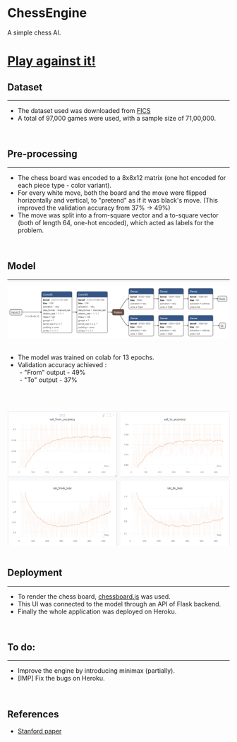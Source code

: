 # ChessEngine
A simple chess AI.

<a href="https://hybrid-chess-app.herokuapp.com/"><h1>Play against it!</h1></a>

## Dataset
---

- The dataset used was downloaded from <a href="https://www.ficsgames.org/download.html">FICS</a>
- A total of 97,000 games were used, with a sample size of 71,00,000.
<br>

## Pre-processing
---

- The chess board was encoded to a 8x8x12 matrix (one hot encoded for each piece type - color variant).
- For every white move, both the board and the move were flipped horizontally and vertical, to "pretend" as if it was black's move. (This improved the validation accuracy from 37% -> 49%)
- The move was split into a from-square vector and a to-square vector (both of length 64, one-hot encoded), which acted as labels for the problem.
<br>

## Model
---

<center>
<img src="static/img/model.png"><br><br></center>

- The model was trained on colab for 13 epochs.<br>
- Validation accuracy achieved :<br>
&nbsp;- "From" output - 49%<br>
&nbsp;- "To" output - 37%
<p>
<br><br>
<center><img src="static/img/graph.png"></center>
<br>

## Deployment
---- 

- To render the chess board, <a href="https://chessboardjs.com/">chessboard.js</a> was used.
- This UI was connected to the model through an API of Flask backend.
- Finally the whole application was deployed on Heroku.
<br>

## To do:
----
- Improve the engine by introducing minimax (partially).
- [IMP] Fix the bugs on Heroku.
<br>

## References
- <a href="http://cs231n.stanford.edu/reports/2015/pdfs/ConvChess.pdf" target="_blank"> Stanford paper</a>
